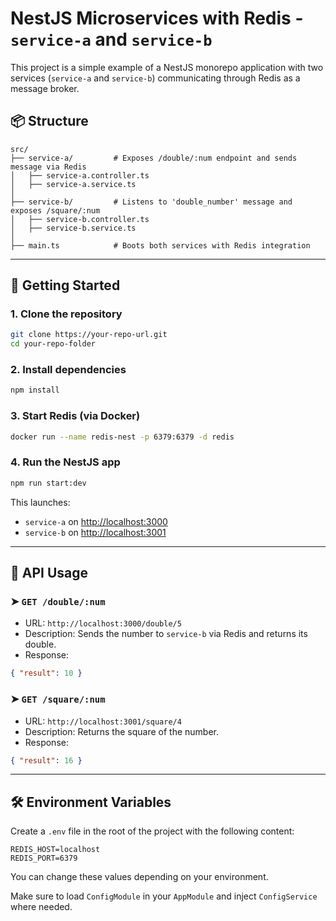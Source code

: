# NestJS Microservices with Redis - `service-a` and `service-b`

This project is a simple example of a NestJS monorepo application with two services (`service-a` and `service-b`) communicating through Redis as a message broker.

## 📦 Structure

```
src/
├── service-a/         # Exposes /double/:num endpoint and sends message via Redis
│   ├── service-a.controller.ts
│   ├── service-a.service.ts
│
├── service-b/         # Listens to 'double_number' message and exposes /square/:num
│   ├── service-b.controller.ts
│   ├── service-b.service.ts
│
├── main.ts            # Boots both services with Redis integration
```

---

## 🚀 Getting Started

### 1. Clone the repository

```bash
git clone https://your-repo-url.git
cd your-repo-folder
```

### 2. Install dependencies

```bash
npm install
```

### 3. Start Redis (via Docker)

```bash
docker run --name redis-nest -p 6379:6379 -d redis
```

### 4. Run the NestJS app

```bash
npm run start:dev
```

This launches:

- `service-a` on [http://localhost:3000](http://localhost:3000)
- `service-b` on [http://localhost:3001](http://localhost:3001)

---

## 📡 API Usage

### ➤ `GET /double/:num`

- URL: `http://localhost:3000/double/5`
- Description: Sends the number to `service-b` via Redis and returns its double.
- Response:

```json
{ "result": 10 }
```

### ➤ `GET /square/:num`

- URL: `http://localhost:3001/square/4`
- Description: Returns the square of the number.
- Response:

```json
{ "result": 16 }
```

---

## 🛠 Environment Variables

Create a `.env` file in the root of the project with the following content:

```
REDIS_HOST=localhost
REDIS_PORT=6379
```

You can change these values depending on your environment.

Make sure to load `ConfigModule` in your `AppModule` and inject `ConfigService` where needed.
